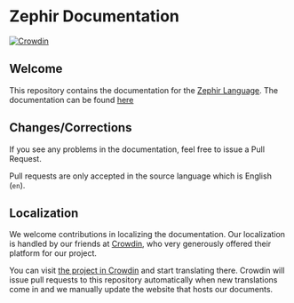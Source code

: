 # Zephir Documentation

[![Crowdin](https://d322cqt584bo4o.cloudfront.net/zephir-documentation/localized.svg)](https://crowdin.com/project/zephir-documentation)


## Welcome
This repository contains the documentation for the [Zephir Language](https://zephir-lang.com). The documentation can be found [here](https://docs.zephir-lang.com)

## Changes/Corrections
If you see any problems in the documentation, feel free to issue a Pull Request.

Pull requests are only accepted in the source language which is English (`en`).

## Localization
We welcome contributions in localizing the documentation. Our localization is handled by our friends at [Crowdin](https://crowdin.com), who very generously offered their platform for our project.

You can visit [the project in Crowdin](https://crowdin.com/project/zephir-documentation) and start translating there. Crowdin will issue pull requests to this repository automatically when new translations come in and we manually update the website that hosts our documents.
